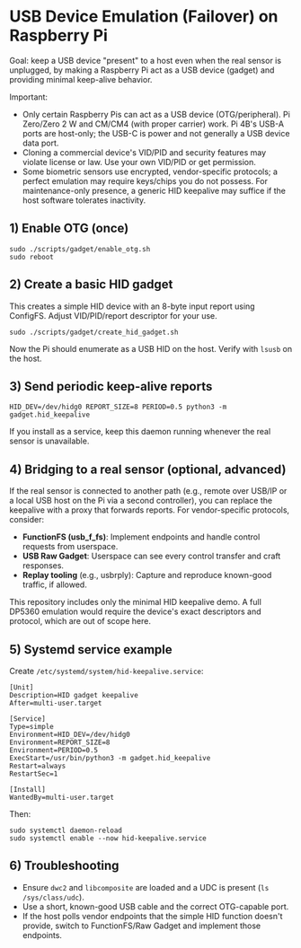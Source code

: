 # USB Device Emulation (Failover) on Raspberry Pi

Goal: keep a USB device "present" to a host even when the real sensor is unplugged, by making a Raspberry Pi act as a USB device (gadget) and providing minimal keep-alive behavior.

Important:
- Only certain Raspberry Pis can act as a USB device (OTG/peripheral). Pi Zero/Zero 2 W and CM/CM4 (with proper carrier) work. Pi 4B's USB-A ports are host-only; the USB-C is power and not generally a USB device data port.
- Cloning a commercial device's VID/PID and security features may violate license or law. Use your own VID/PID or get permission.
- Some biometric sensors use encrypted, vendor-specific protocols; a perfect emulation may require keys/chips you do not possess. For maintenance-only presence, a generic HID keepalive may suffice if the host software tolerates inactivity.

## 1) Enable OTG (once)

```
sudo ./scripts/gadget/enable_otg.sh
sudo reboot
```

## 2) Create a basic HID gadget

This creates a simple HID device with an 8-byte input report using ConfigFS. Adjust VID/PID/report descriptor for your use.

```
sudo ./scripts/gadget/create_hid_gadget.sh
```

Now the Pi should enumerate as a USB HID on the host. Verify with `lsusb` on the host.

## 3) Send periodic keep-alive reports

```
HID_DEV=/dev/hidg0 REPORT_SIZE=8 PERIOD=0.5 python3 -m gadget.hid_keepalive
```

If you install as a service, keep this daemon running whenever the real sensor is unavailable.

## 4) Bridging to a real sensor (optional, advanced)

If the real sensor is connected to another path (e.g., remote over USB/IP or a local USB host on the Pi via a second controller), you can replace the keepalive with a proxy that forwards reports. For vendor-specific protocols, consider:
- **FunctionFS (usb_f_fs)**: Implement endpoints and handle control requests from userspace.
- **USB Raw Gadget**: Userspace can see every control transfer and craft responses.
- **Replay tooling** (e.g., usbrply): Capture and reproduce known-good traffic, if allowed.

This repository includes only the minimal HID keepalive demo. A full DP5360 emulation would require the device's exact descriptors and protocol, which are out of scope here.

## 5) Systemd service example

Create `/etc/systemd/system/hid-keepalive.service`:

```
[Unit]
Description=HID gadget keepalive
After=multi-user.target

[Service]
Type=simple
Environment=HID_DEV=/dev/hidg0
Environment=REPORT_SIZE=8
Environment=PERIOD=0.5
ExecStart=/usr/bin/python3 -m gadget.hid_keepalive
Restart=always
RestartSec=1

[Install]
WantedBy=multi-user.target
```

Then:

```
sudo systemctl daemon-reload
sudo systemctl enable --now hid-keepalive.service
```

## 6) Troubleshooting
- Ensure `dwc2` and `libcomposite` are loaded and a UDC is present (`ls /sys/class/udc`).
- Use a short, known-good USB cable and the correct OTG-capable port.
- If the host polls vendor endpoints that the simple HID function doesn't provide, switch to FunctionFS/Raw Gadget and implement those endpoints.
